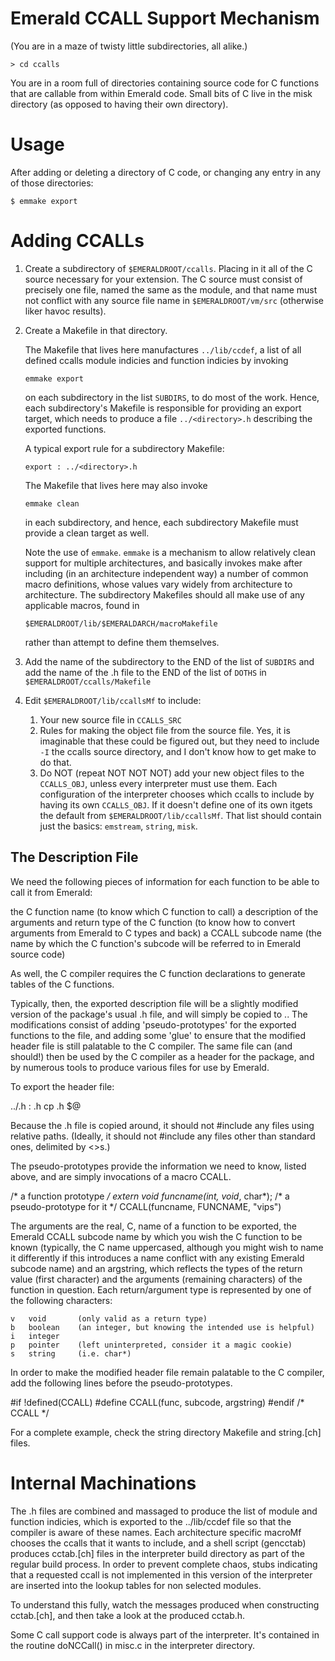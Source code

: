 Emerald CCALL Support Mechanism
===============================

(You are in a maze of twisty little subdirectories, all alike.)

    > cd ccalls

You are in a room full of directories containing source code for C
functions that are callable from within Emerald code. Small bits of C
live in the misk directory (as opposed to having their own directory).

Usage
=====

After adding or deleting a directory of C code, or changing any entry
in any of those directories:

    $ emmake export

Adding CCALLs
=============

1.  Create a subdirectory of `$EMERALDROOT/ccalls`. Placing in it all
    of the C source necessary for your extension.  The C source must
    consist of precisely one file, named the same as the module, and
    that name must not conflict with any source file name in
    `$EMERALDROOT/vm/src` (otherwise liker havoc results).

2.  Create a Makefile in that directory.

    The Makefile that lives here manufactures `../lib/ccdef`, a list
    of all defined ccalls module indicies and function indicies by
    invoking

        emmake export

    on each subdirectory in the list `SUBDIRS`, to do most of the
    work. Hence, each  subdirectory's Makefile is responsible for
    providing an export target, which needs to produce a file
    `../<directory>.h` describing the exported functions.

    A typical export rule for a subdirectory Makefile:

        export : ../<directory>.h

    The Makefile that lives here may also invoke

        emmake clean

    in each subdirectory, and hence, each subdirectory Makefile must
    provide a clean target as well.

    Note the use of `emmake`. `emmake` is a mechanism to allow
    relatively clean support for multiple architectures, and basically
    invokes make after including (in an architecture independent way) a
    number of common macro definitions, whose values vary widely from
    architecture to architecture.  The subdirectory Makefiles should all
    make use of any applicable macros, found in

        $EMERALDROOT/lib/$EMERALDARCH/macroMakefile

    rather than attempt to define them themselves.

3.  Add the name of the subdirectory to the END of the list of
    `SUBDIRS` and add the name of the .h file to the END of the list of
    `DOTHS` in `$EMERALDROOT/ccalls/Makefile`

4.  Edit `$EMERALDROOT/lib/ccallsMf` to include:

    1.  Your new source file in `CCALLS_SRC`
    2.  Rules for making the object file from the source file. Yes, it is
        imaginable that these could be figured out, but they need to include
        `-I` the ccalls source directory, and I don't know how to get make
        to do that.
    3.  Do NOT (repeat NOT NOT NOT) add your new object files to the
        `CCALLS_OBJ`, unless every interpreter must use them. Each
        configuration of the interpreter chooses which ccalls to include
        by having its own `CCALLS_OBJ`. If it doesn't define one of its
        own itgets the default from `$EMERALDROOT/lib/ccallsMf`. That list
        should contain just the basics: `emstream`, `string`, `misk`.

The Description File
-------------------

We need the following pieces of information for each function to be
able to call it from Emerald:

   the C function name (to know which C function to call)
   a description of the arguments and return type of the C function (to 
       know how to convert arguments from Emerald to C types and back) 
   a CCALL subcode name (the name by which the C function's subcode 
       will be referred to in Emerald source code) 

As well, the C compiler requires the C function declarations to
generate tables of the C functions.

Typically, then, the exported description file will be a slightly 
modified version of the package's usual .h file, and will simply be 
copied to ..  The modifications consist of adding 'pseudo-prototypes' 
for the exported functions to the file, and adding some 'glue' to 
ensure that the modified header file is still palatable to the C 
compiler.  The same file can (and should!) then be used by the C 
compiler as a header for the package, and by numerous tools to produce 
various files for use by Emerald. 

To export the header file:

  ../<directory>.h : <directory>.h
      cp <directory>.h $@

Because the .h file is copied around, it should not #include any files 
using relative paths.  (Ideally, it should not #include any files other 
than standard ones, delimited by <>s.) 

The pseudo-prototypes provide the information we need to know, listed 
above, and are simply invocations of a macro CCALL. 

   /* a function prototype */
   extern void funcname(int, void*, char*);
   /* a pseudo-prototype for it */
   CCALL(funcname, FUNCNAME, "vips")

The arguments are the real, C, name of a function to be exported, the 
Emerald CCALL subcode name by which you wish the C function to be known 
(typically, the C name uppercased, although you might wish to name it 
differently if this introduces a name conflict with any existing 
Emerald subcode name) and an argstring, which reflects the types of the 
return value (first character) and the arguments (remaining characters) 
of the function in question.  Each return/argument type is represented
by one of the following characters: 

    v   void       (only valid as a return type)
    b   boolean    (an integer, but knowing the intended use is helpful)
    i   integer
    p   pointer    (left uninterpreted, consider it a magic cookie)
    s   string     (i.e. char*)

In order to make the modified header file remain palatable to the C 
compiler, add the following lines before the pseudo-prototypes.  

   #if !defined(CCALL)
   #define CCALL(func, subcode, argstring) 
   #endif /* CCALL */

For a complete example, check the string directory Makefile and string.[ch]
files.


Internal Machinations
====================

The .h files are combined and massaged to produce the list of module and
function indicies, which is exported to the ../lib/ccdef file so that the
compiler is aware of these names.  Each architecture specific macroMf
chooses the ccalls that it wants to include, and a shell script (gencctab)
produces cctab.[ch] files in the interpreter build directory as part of the
regular build process.  In order to prevent complete chaos, stubs indicating
that a requested ccall is not implemented in this version of the interpreter
are inserted into the lookup tables for non selected modules.

To understand this fully, watch the messages produced when constructing
cctab.[ch], and then take a look at the produced cctab.h.

Some C call support code is always part of the interpreter.  It's 
contained in the routine doNCCall() in misc.c in the interpreter directory.


